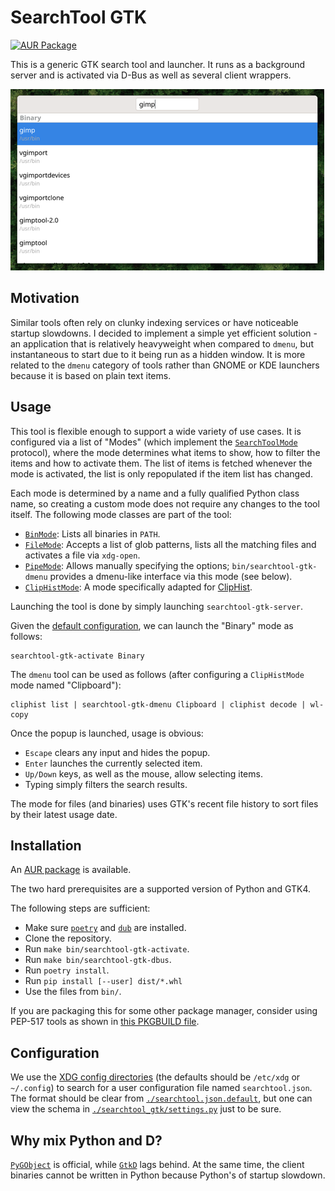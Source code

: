 # SearchTool GTK

[![AUR Package](https://img.shields.io/aur/version/searchtool-gtk)](https://aur.archlinux.org/packages/searchtool-gtk)

This is a generic GTK search tool and launcher. It runs as a background server and is activated via D-Bus as well as several client wrappers.

![Screenshot](./screenshot.png)

## Motivation

Similar tools often rely on clunky indexing services or have noticeable startup slowdowns. I decided to implement a simple yet efficient solution - an application that is relatively heavyweight when compared to `dmenu`, but instantaneous to start due to it being run as a hidden window. It is more related to the `dmenu` category of tools rather than GNOME or KDE launchers because it is based on plain text items.

## Usage

This tool is flexible enough to support a wide variety of use cases. It is configured via a list of "Modes" (which implement the [`SearchToolMode`](./searchtool_gtk/mode.py) protocol), where the mode determines what items to show, how to filter the items and how to activate them. The list of items is fetched whenever the mode is activated, the list is only repopulated if the item list has changed.

Each mode is determined by a name and a fully qualified Python class name, so creating a custom mode does not require any changes to the tool itself. The following mode classes are part of the tool:

* [`BinMode`](./searchtool_gtk/modes/bin.py): Lists all binaries in `PATH`.
* [`FileMode`](./searchtool_gtk/modes/file.py): Accepts a list of glob patterns, lists all the matching files and activates a file via `xdg-open`.
* [`PipeMode`](./searchtool_gtk/modes/pipe.py): Allows manually specifying the options; `bin/searchtool-gtk-dmenu` provides a dmenu-like interface via this mode (see below).
* [`ClipHistMode`](./searchtool_gtk/modes/cliphist.py): A mode specifically adapted for [ClipHist](https://github.com/sentriz/cliphist).

Launching the tool is done by simply launching `searchtool-gtk-server`.

Given the [default configuration]('./searchtool.json.default'), we can launch the "Binary" mode as follows:
```
searchtool-gtk-activate Binary
```

The `dmenu` tool can be used as follows (after configuring a `ClipHistMode` mode named "Clipboard"):
```
cliphist list | searchtool-gtk-dmenu Clipboard | cliphist decode | wl-copy
```

Once the popup is launched, usage is obvious:

* `Escape` clears any input and hides the popup.
* `Enter` launches the currently selected item.
* `Up/Down` keys, as well as the mouse, allow selecting items.
* Typing simply filters the search results.

The mode for files (and binaries) uses GTK's recent file history to sort files by their latest usage date.

## Installation

An [AUR package](https://aur.archlinux.org/packages/searchtool-gtk) is available.

The two hard prerequisites are a supported version of Python and GTK4.

The following steps are sufficient:

* Make sure [`poetry`](https://python-poetry.org/) and [`dub`](https://dub.pm/) are installed.
* Clone the repository.
* Run `make bin/searchtool-gtk-activate`.
* Run `make bin/searchtool-gtk-dbus`.
* Run `poetry install`.
* Run `pip install [--user] dist/*.whl`
* Use the files from `bin/`.

If you are packaging this for some other package manager, consider using PEP-517 tools as shown in [this PKGBUILD file](https://aur.archlinux.org/cgit/aur.git/tree/PKGBUILD?h=searchtool-gtk).

## Configuration

We use the [XDG config directories](https://specifications.freedesktop.org/basedir-spec/basedir-spec-latest.html) (the defaults should be `/etc/xdg` or `~/.config`) to search for a user configuration file named `searchtool.json`. The format should be clear from [`./searchtool.json.default`](./searchtool.json.default), but one can view the schema in [`./searchtool_gtk/settings.py`](./searchtool_gtk/settings.py) just to be sure.

## Why mix Python and D?

[`PyGObject`](https://gitlab.gnome.org/GNOME/pygobject/) is official, while [`GtkD`](https://gtkd.org/) lags behind. At the same time, the client binaries cannot be written in Python because Python's of startup slowdown.
